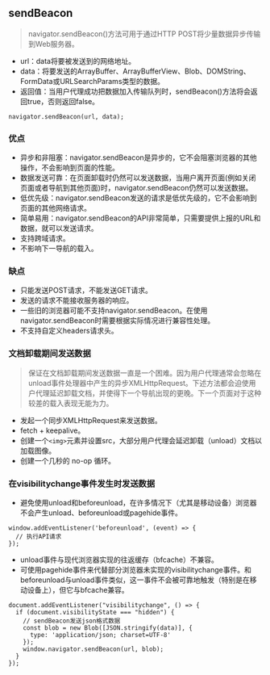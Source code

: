 ## sendBeacon
> navigator.sendBeacon()方法可用于通过HTTP POST将少量数据异步传输到Web服务器。

- url：data将要被发送到的网络地址。
- data：将要发送的ArrayBuffer、ArrayBufferView、Blob、DOMString、FormData或URLSearchParams类型的数据。
- 返回值：当用户代理成功把数据加入传输队列时，sendBeacon()方法将会返回true，否则返回false。
```
navigator.sendBeacon(url, data);
```
### 优点
- 异步和非阻塞：navigator.sendBeacon是异步的，它不会阻塞浏览器的其他操作，不会影响到页面的性能。
- 数据发送可靠：在页面卸载时仍然可以发送数据，当用户离开页面(例如关闭页面或者导航到其他页面)时，navigator.sendBeacon仍然可以发送数据。
- 低优先级：navigator.sendBeacon发送的请求是低优先级的，它不会影响到页面的其他网络请求。
- 简单易用：navigator.sendBeacon的API非常简单，只需要提供上报的URL和数据，就可以发送请求。
- 支持跨域请求。
- 不影响下一导航的载入。
### 缺点
- 只能发送POST请求，不能发送GET请求。
- 发送的请求不能接收服务器的响应。
- 一些旧的浏览器可能不支持navigator.sendBeacon。在使用navigator.sendBeacon时需要根据实际情况进行兼容性处理。
- 不支持自定义headers请求头。
### 文档卸载期间发送数据
> 保证在文档卸载期间发送数据一直是一个困难。因为用户代理通常会忽略在unload事件处理器中产生的异步XMLHttpRequest。下述方法都会迫使用户代理延迟卸载文档，并使得下一个导航出现的更晚。下一个页面对于这种较差的载入表现无能为力。

- 发起一个同步XMLHttpRequest来发送数据。
- fetch + keepalive。
- 创建一个`<img>`元素并设置src，大部分用户代理会延迟卸载（unload）文档以加载图像。
- 创建一个几秒的 no-op 循环。
### 在visibilitychange事件发生时发送数据
- 避免使用unload和beforeunload，在许多情况下（尤其是移动设备）浏览器不会产生unload、beforeunload或pagehide事件。
```
window.addEventListener('beforeunload', (event) => {
  // 执行API请求
});
```
- unload事件与现代浏览器实现的往返缓存（bfcache）不兼容。
- 可使用pagehide事件来代替部分浏览器未实现的visibilitychange事件。和beforeunload与unload事件类似，这一事件不会被可靠地触发（特别是在移动设备上），但它与bfcache兼容。
```
document.addEventListener("visibilitychange", () => {
  if (document.visibilityState === "hidden") {
    // sendBeacon发送json格式数据
    const blob = new Blob([JSON.stringify(data)], {
      type: 'application/json; charset=UTF-8'
    });
    window.navigator.sendBeacon(url, blob);
  }
});
```
